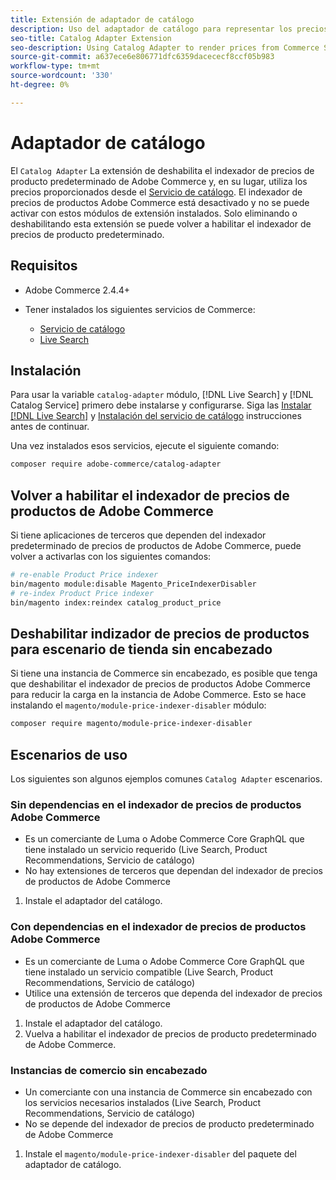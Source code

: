 ```yaml
---
title: Extensión de adaptador de catálogo
description: Uso del adaptador de catálogo para representar los precios de Commerce Services
seo-title: Catalog Adapter Extension
seo-description: Using Catalog Adapter to render prices from Commerce Services
source-git-commit: a637ece6e806771dfc6359dacececf8ccf05b983
workflow-type: tm+mt
source-wordcount: '330'
ht-degree: 0%

---
```



# Adaptador de catálogo

El `Catalog Adapter` La extensión de deshabilita el indexador de precios de producto predeterminado de Adobe Commerce y, en su lugar, utiliza los precios proporcionados desde el [Servicio de catálogo](../catalog-service/overview.md).
El indexador de precios de productos Adobe Commerce está desactivado y no se puede activar con estos módulos de extensión instalados. Solo eliminando o deshabilitando esta extensión se puede volver a habilitar el indexador de precios de producto predeterminado.

## Requisitos

* Adobe Commerce 2.4.4+
* Tener instalados los siguientes servicios de Commerce:

   * [Servicio de catálogo](../catalog-service/overview.md)
   * [Live Search](../live-search/guide-overview.md)

## Instalación

Para usar la variable `catalog-adapter` módulo, [!DNL Live Search] y [!DNL Catalog Service] primero debe instalarse y configurarse. Siga las [Instalar [!DNL Live Search]](../live-search/install.md) y [Instalación del servicio de catálogo](../catalog-service/installation.md) instrucciones antes de continuar.

Una vez instalados esos servicios, ejecute el siguiente comando:

```bash
composer require adobe-commerce/catalog-adapter
```

## Volver a habilitar el indexador de precios de productos de Adobe Commerce

Si tiene aplicaciones de terceros que dependen del indexador predeterminado de precios de productos de Adobe Commerce, puede volver a activarlas con los siguientes comandos:

```bash
# re-enable Product Price indexer
bin/magento module:disable Magento_PriceIndexerDisabler
# re-index Product Price indexer 
bin/magento index:reindex catalog_product_price
```

## Deshabilitar indizador de precios de productos para escenario de tienda sin encabezado

Si tiene una instancia de Commerce sin encabezado, es posible que tenga que deshabilitar el indexador de precios de productos Adobe Commerce para reducir la carga en la instancia de Adobe Commerce.
Esto se hace instalando el `magento/module-price-indexer-disabler` módulo:

```bash
composer require magento/module-price-indexer-disabler
```

## Escenarios de uso

Los siguientes son algunos ejemplos comunes `Catalog Adapter` escenarios.

### Sin dependencias en el indexador de precios de productos Adobe Commerce

* Es un comerciante de Luma o Adobe Commerce Core GraphQL que tiene instalado un servicio requerido (Live Search, Product Recommendations, Servicio de catálogo)
* No hay extensiones de terceros que dependan del indexador de precios de productos de Adobe Commerce

1. Instale el adaptador del catálogo.

### Con dependencias en el indexador de precios de productos Adobe Commerce

* Es un comerciante de Luma o Adobe Commerce Core GraphQL que tiene instalado un servicio compatible (Live Search, Product Recommendations, Servicio de catálogo)
* Utilice una extensión de terceros que dependa del indexador de precios de productos de Adobe Commerce

1. Instale el adaptador del catálogo.
1. Vuelva a habilitar el indexador de precios de producto predeterminado de Adobe Commerce.

### Instancias de comercio sin encabezado

* Un comerciante con una instancia de Commerce sin encabezado con los servicios necesarios instalados (Live Search, Product Recommendations, Servicio de catálogo)
* No se depende del indexador de precios de producto predeterminado de Adobe Commerce

1. Instale el `magento/module-price-indexer-disabler` del paquete del adaptador de catálogo.
